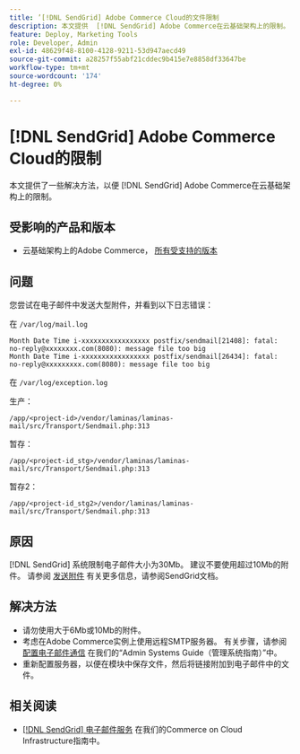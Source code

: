 ```yaml
---
title: ’[!DNL SendGrid] Adobe Commerce Cloud的文件限制
description: 本文提供  [!DNL SendGrid] Adobe Commerce在云基础架构上的限制。
feature: Deploy, Marketing Tools
role: Developer, Admin
exl-id: 48629f48-8100-4128-9211-53d947aecd49
source-git-commit: a28257f55abf21cddec9b415e7e8858df33647be
workflow-type: tm+mt
source-wordcount: '174'
ht-degree: 0%

---
```


# [!DNL SendGrid] Adobe Commerce Cloud的限制

本文提供了一些解决方法，以便 [!DNL SendGrid] Adobe Commerce在云基础架构上的限制。

## 受影响的产品和版本

* 云基础架构上的Adobe Commerce， [所有受支持的版本](https://magento.com/sites/default/files/magento-software-lifecycle-policy.pdf)


## 问题

您尝试在电子邮件中发送大型附件，并看到以下日志错误：

在 `/var/log/mail.log`

```shell
Month Date Time i-xxxxxxxxxxxxxxxxx postfix/sendmail[21408]: fatal: no-reply@xxxxxxxx.com(8080): message file too big
Month Date Time i-xxxxxxxxxxxxxxxxx postfix/sendmail[26434]: fatal: no-reply@xxxxxxxxx.com(8080): message file too big
```

在 `/var/log/exception.log`

生产：

`/app/<project-id>/vendor/laminas/laminas-mail/src/Transport/Sendmail.php:313`

暂存：

`/app/<project-id_stg>/vendor/laminas/laminas-mail/src/Transport/Sendmail.php:313`

暂存2：

`/app/<project-id_stg2>/vendor/laminas/laminas-mail/src/Transport/Sendmail.php:313`

## 原因

[!DNL SendGrid] 系统限制电子邮件大小为30Mb。 建议不要使用超过10Mb的附件。 请参阅 [发送附件](https://docs.sendgrid.com/ui/sending-email/attachments-with-digioh) 有关更多信息，请参阅SendGrid文档。

## 解决方法

* 请勿使用大于6Mb或10Mb的附件。
* 考虑在Adobe Commerce实例上使用远程SMTP服务器。 有关步骤，请参阅 [配置电子邮件通信](https://experienceleague.adobe.com/docs/commerce-admin/systems/communications/email-communications.html) 在我们的“Admin Systems Guide（管理系统指南）”中。
* 重新配置服务器，以便在模块中保存文件，然后将链接附加到电子邮件中的文件。

## 相关阅读

* [[!DNL SendGrid] 电子邮件服务](https://experienceleague.adobe.com/docs/commerce-cloud-service/user-guide/project/sendgrid.html) 在我们的Commerce on Cloud Infrastructure指南中。
